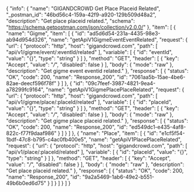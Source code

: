 {
  "info": {
    "name": "GIGANDCROWD Get Place Placeid Related",
    "_postman_id": "46bd56c4-159a-42f9-a920-129b509d48a2",
    "description": "Get place placeid related.",
    "schema": "https://schema.getpostman.com/json/collection/v2.0.0/"
  },
  "item": [
    {
      "name": "Gigme",
      "item": [
        {
          "id": "ad5d6d54-231a-4435-98e3-ab94d954d326",
          "name": "getApiV1GigmeEventEventRelated",
          "request": {
            "url": {
              "protocol": "http",
              "host": "gigandcrowd.com",
              "path": [
                "api/v1/gigme/event/:eventId/related"
              ],
              "variable": [
                {
                  "id": "eventId",
                  "value": "{}",
                  "type": "string"
                }
              ]
            },
            "method": "GET",
            "header": [
              {
                "key": "Accept",
                "value": "*/*",
                "disabled": false
              }
            ],
            "body": {
              "mode": "raw"
            },
            "description": "Get gigme event eventid related."
          },
          "response": [
            {
              "status": "OK",
              "code": 200,
              "name": "Response_200",
              "id": "7061aa5b-15ae-4be6-82ae-deecf596f78f"
            }
          ]
        },
        {
          "id": "09c7feef-3987-4821-9ea4-a78299fc9164",
          "name": "getApiV1GigmePlacePlaceRelated",
          "request": {
            "url": {
              "protocol": "http",
              "host": "gigandcrowd.com",
              "path": [
                "api/v1/gigme/place/:placeId/related"
              ],
              "variable": [
                {
                  "id": "placeId",
                  "value": "{}",
                  "type": "string"
                }
              ]
            },
            "method": "GET",
            "header": [
              {
                "key": "Accept",
                "value": "*/*",
                "disabled": false
              }
            ],
            "body": {
              "mode": "raw"
            },
            "description": "Get gigme place placeid related."
          },
          "response": [
            {
              "status": "OK",
              "code": 200,
              "name": "Response_200",
              "id": "ed549dc1-e435-4af8-822c-f77f9daaf986"
            }
          ]
        }
      ]
    },
    {
      "name": "Place",
      "item": [
        {
          "id": "e1cf5f54-1bdf-47c8-b795-c4ac0fb400e5",
          "name": "getApiV1PlacePlaceRelated",
          "request": {
            "url": {
              "protocol": "http",
              "host": "gigandcrowd.com",
              "path": [
                "api/v1/place/:placeId/related"
              ],
              "variable": [
                {
                  "id": "placeId",
                  "value": "{}",
                  "type": "string"
                }
              ]
            },
            "method": "GET",
            "header": [
              {
                "key": "Accept",
                "value": "*/*",
                "disabled": false
              }
            ],
            "body": {
              "mode": "raw"
            },
            "description": "Get place placeid related."
          },
          "response": [
            {
              "status": "OK",
              "code": 200,
              "name": "Response_200",
              "id": "9a2a5469-1ab6-49e2-b551-49b6b0ed6d75"
            }
          ]
        }
      ]
    }
  ]
}